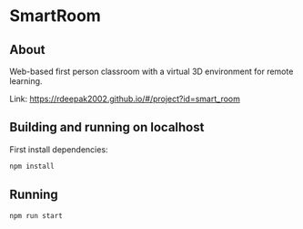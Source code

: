 # SmartRoom

## About

Web-based first person classroom with a virtual 3D environment for remote learning.

Link: https://rdeepak2002.github.io/#/project?id=smart_room

## Building and running on localhost

First install dependencies:

```sh
npm install
```


## Running

```sh
npm run start
```


